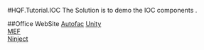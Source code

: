 #HQF.Tutorial.IOC
The Solution is to demo the IOC components .


##Office WebSite
[Autofac](http://autofac.org/) 
[Unity](https://unity.codeplex.com/)   
[MEF](https://mef.codeplex.com/)    
[Ninject](http://www.ninject.org/)    
